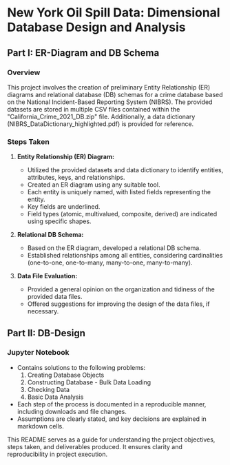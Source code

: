 # New York Oil Spill Data: Dimensional Database Design and Analysis

## Part I: ER-Diagram and DB Schema

### Overview
This project involves the creation of preliminary Entity Relationship (ER) diagrams and relational database (DB) schemas for a crime database based on the National Incident-Based Reporting System (NIBRS). The provided datasets are stored in multiple CSV files contained within the "California_Crime_2021_DB.zip" file. Additionally, a data dictionary (NIBRS_DataDictionary_highlighted.pdf) is provided for reference.

### Steps Taken
1. **Entity Relationship (ER) Diagram:**
   - Utilized the provided datasets and data dictionary to identify entities, attributes, keys, and relationships.
   - Created an ER diagram using any suitable tool.
   - Each entity is uniquely named, with listed fields representing the entity.
   - Key fields are underlined.
   - Field types (atomic, multivalued, composite, derived) are indicated using specific shapes.

2. **Relational DB Schema:**
   - Based on the ER diagram, developed a relational DB schema.
   - Established relationships among all entities, considering cardinalities (one-to-one, one-to-many, many-to-one, many-to-many).
   
3. **Data File Evaluation:**
   - Provided a general opinion on the organization and tidiness of the provided data files.
   - Offered suggestions for improving the design of the data files, if necessary.


## Part II: DB-Design

### Jupyter Notebook
- Contains solutions to the following problems:
  1. Creating Database Objects
  2. Constructing Database - Bulk Data Loading
  3. Checking Data
  4. Basic Data Analysis
- Each step of the process is documented in a reproducible manner, including downloads and file changes.
- Assumptions are clearly stated, and key decisions are explained in markdown cells.


This README serves as a guide for understanding the project objectives, steps taken, and deliverables produced. It ensures clarity and reproducibility in project execution.
